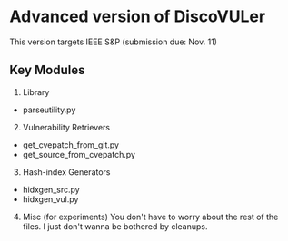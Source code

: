 # Advanced version of DiscoVULer
This version targets IEEE S&P (submission due: Nov. 11)

## Key Modules
1. Library
  + parseutility.py
2. Vulnerability Retrievers
  + get_cvepatch_from_git.py
  + get_source_from_cvepatch.py
3. Hash-index Generators
  + hidxgen_src.py
  + hidxgen_vul.py
4. Misc (for experiments)
You don't have to worry about the rest of the files.
I just don't wanna be bothered by cleanups.
